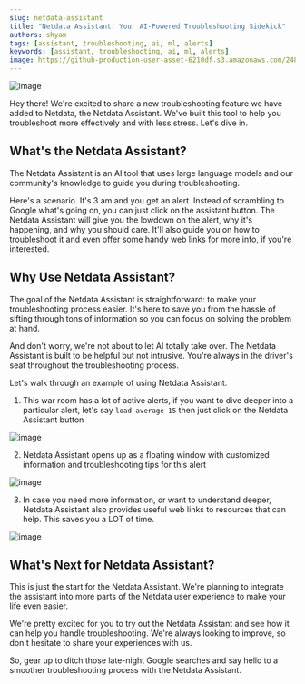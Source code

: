 ```yaml
---
slug: netdata-assistant
title: "Netdata Assistant: Your AI-Powered Troubleshooting Sidekick"
authors: shyam
tags: [assistant, troubleshooting, ai, ml, alerts]
keywords: [assistant, troubleshooting, ai, ml, alerts]
image: https://github-production-user-asset-6210df.s3.amazonaws.com/24860547/253558524-e41868a3-1dde-4099-baab-7a0de43836ce.png
---
```


![image](https://github.com/netdata/blog/assets/24860547/e41868a3-1dde-4099-baab-7a0de43836ce)

Hey there! We're excited to share a new troubleshooting feature we have added to Netdata, the Netdata Assistant. We've built this tool to help you troubleshoot more effectively and with less stress. Let's dive in.

<!--truncate-->

## What's the Netdata Assistant?

The Netdata Assistant is an AI tool that uses large language models and our community's knowledge to guide you during troubleshooting.

Here's a scenario. It's 3 am and you get an alert. Instead of scrambling to Google what's going on, you can just click on the assistant button. The Netdata Assistant will give you the lowdown on the alert, why it's happening, and why you should care. It'll also guide you on how to troubleshoot it and even offer some handy web links for more info, if you're interested.

## Why Use Netdata Assistant?

The goal of the Netdata Assistant is straightforward: to make your troubleshooting process easier. It's here to save you from the hassle of sifting through tons of information so you can focus on solving the problem at hand.

And don't worry, we're not about to let AI totally take over. The Netdata Assistant is built to be helpful but not intrusive. You're always in the driver's seat throughout the troubleshooting process.

Let's walk through an example of using Netdata Assistant. 

1. This war room has a lot of active alerts, if you want to dive deeper into a particular alert, let's say `load average 15` then just click on the Netdata Assistant button

![image](https://github.com/netdata/blog/assets/24860547/815ca123-e2b6-4d44-a780-eeee64cca420)

2. Netdata Assistant opens up as a floating window with customized information and troubleshooting tips for this alert

![image](https://github.com/netdata/blog/assets/24860547/62850c7b-cd1d-45f2-b2dd-474ecbf2b713)

3. In case you need more information, or want to understand deeper, Netdata Assistant also provides useful web links to resources that can help. This saves you a LOT of time.

![image](https://github.com/netdata/blog/assets/24860547/e768fa6d-6c9a-4504-bb1f-17d5f4707627)
 

## What's Next for Netdata Assistant?

This is just the start for the Netdata Assistant. We're planning to integrate the assistant into more parts of the Netdata user experience to make your life even easier.

We're pretty excited for you to try out the Netdata Assistant and see how it can help you handle troubleshooting. We're always looking to improve, so don't hesitate to share your experiences with us.

So, gear up to ditch those late-night Google searches and say hello to a smoother troubleshooting process with the Netdata Assistant.
